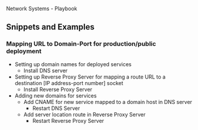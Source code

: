 Network Systems - Playbook

## Snippets and Examples
### Mapping URL to Domain-Port for production/public deployment
- Setting up domain names for deployed services
    - Install DNS server
- Setting up Reverse Proxy Server for mapping a route URL to a destination [IP address-port number] socket
    - Install Reverse Proxy Server
- Adding new domains for services
    - Add CNAME for new service mapped to a domain host in DNS server
        - Restart DNS Server
    - Add server location route in Reverse Proxy Server
        - Restart Reverse Proxy Server
